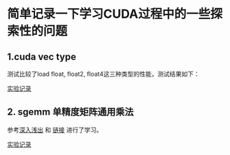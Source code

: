 # 简单记录一下学习CUDA过程中的一些探索性的问题

## 1.cuda vec type

测试比较了load float, float2, float4这三种类型的性能，测试结果如下：

[实验记录](./Tests/VectorType/readme.md)

## 2. sgemm 单精度矩阵通用乘法

参考[深入浅出](https://zhuanlan.zhihu.com/p/435908830) 和 [链接](https://linn-ylz.com/tags/Computer-Science/) 进行了学习。

[实验记录](./SGEMM/readme.md)